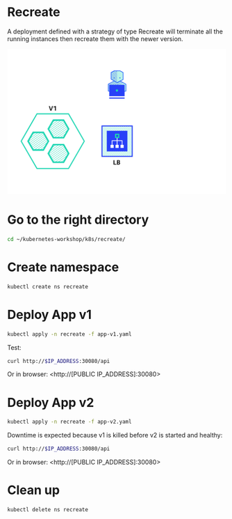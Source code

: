 # Recreate

A deployment defined with a strategy of type Recreate will terminate all the running instances then recreate them with the newer version.

![recreate](recreate.gif "Recreate")

# Go to the right directory

```bash
cd ~/kubernetes-workshop/k8s/recreate/
````

# Create namespace

```bash
kubectl create ns recreate
````

# Deploy App v1

```bash
kubectl apply -n recreate -f app-v1.yaml
````

Test:

```bash
curl http://$IP_ADDRESS:30080/api
````

Or in browser:
<http://[PUBLIC IP_ADDRESS]:30080>

# Deploy App v2

```bash
kubectl apply -n recreate -f app-v2.yaml
````

Downtime is expected because v1 is killed before v2 is started and healthy:

```bash
curl http://$IP_ADDRESS:30080/api
````

Or in browser:
<http://[PUBLIC IP_ADDRESS]:30080>

# Clean up

```bash
kubectl delete ns recreate
````
